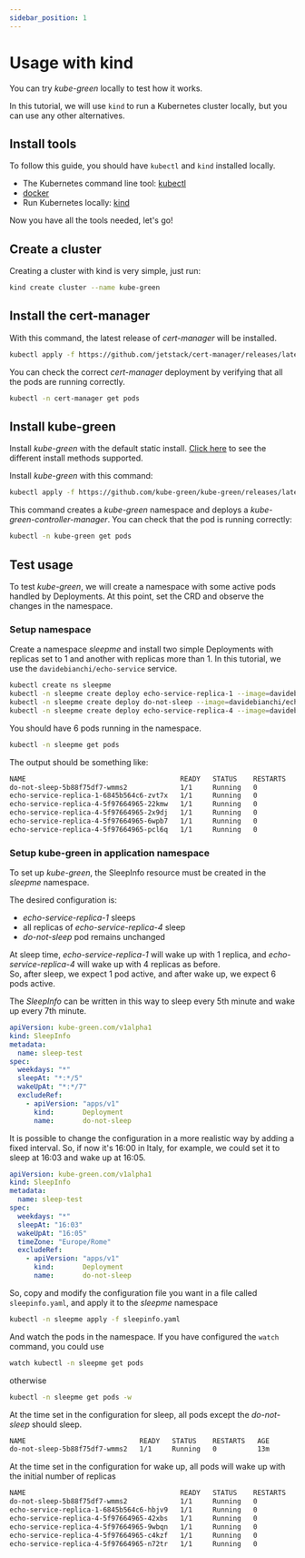 ```yaml
---
sidebar_position: 1
---
```


# Usage with kind

You can try *kube-green* locally to test how it works.

In this tutorial, we will use `kind` to run a Kubernetes cluster locally, but you can use any other alternatives.

## Install tools

To follow this guide, you should have `kubectl` and `kind` installed locally.

- The Kubernetes command line tool: [kubectl](https://kubernetes.io/docs/tasks/tools/#kubectl)
- [docker](https://docs.docker.com/get-docker/)
- Run Kubernetes locally: [kind](https://kind.sigs.k8s.io/docs/user/quick-start/#installation)

Now you have all the tools needed, let's go!

## Create a cluster

Creating a cluster with kind is very simple, just run:

```bash
kind create cluster --name kube-green
```

## Install the cert-manager

With this command, the latest release of *cert-manager* will be installed.

```bash
kubectl apply -f https://github.com/jetstack/cert-manager/releases/latest/download/cert-manager.yaml
```

You can check the correct *cert-manager* deployment by verifying that all the pods are running correctly.

```bash
kubectl -n cert-manager get pods
```

## Install kube-green

Install *kube-green* with the default static install. [Click here](../installation/index.md) to see the different install methods supported.

Install *kube-green* with this command:

```bash
kubectl apply -f https://github.com/kube-green/kube-green/releases/latest/download/kube-green.yaml
```

This command creates a *kube-green* namespace and deploys a *kube-green-controller-manager*.
You can check that the pod is running correctly:

```bash
kubectl -n kube-green get pods
```

## Test usage

To test *kube-green*, we will create a namespace with some active pods handled by Deployments.
At this point, set the CRD and observe the changes in the namespace.

### Setup namespace

Create a namespace *sleepme* and install two simple Deployments with replicas set to 1 and another with replicas more than 1.
In this tutorial, we use the `davidebianchi/echo-service` service.

```bash
kubectl create ns sleepme
kubectl -n sleepme create deploy echo-service-replica-1 --image=davidebianchi/echo-service
kubectl -n sleepme create deploy do-not-sleep --image=davidebianchi/echo-service
kubectl -n sleepme create deploy echo-service-replica-4 --image=davidebianchi/echo-service --replicas 4
```

You should have 6 pods running in the namespace.

```bash
kubectl -n sleepme get pods
```

The output should be something like:

```markdown
NAME                                      READY   STATUS    RESTARTS   AGE
do-not-sleep-5b88f75df7-wmms2             1/1     Running   0          107s
echo-service-replica-1-6845b564c6-zvt7x   1/1     Running   0          102s
echo-service-replica-4-5f97664965-22kmw   1/1     Running   0          115s
echo-service-replica-4-5f97664965-2x9dj   1/1     Running   0          115s
echo-service-replica-4-5f97664965-6wpb7   1/1     Running   0          115s
echo-service-replica-4-5f97664965-pcl6q   1/1     Running   0          115s
```

### Setup kube-green in application namespace

To set up *kube-green*, the SleepInfo resource must be created in the *sleepme* namespace.

The desired configuration is:

- *echo-service-replica-1* sleeps
- all replicas of *echo-service-replica-4* sleep
- *do-not-sleep* pod remains unchanged

At sleep time, *echo-service-replica-1* will wake up with 1 replica, and *echo-service-replica-4* will wake up with 4 replicas as before.  
So, after sleep, we expect 1 pod active, and after wake up, we expect 6 pods active.

The *SleepInfo* can be written in this way to sleep every 5th minute and wake up every 7th minute.

```yaml
apiVersion: kube-green.com/v1alpha1
kind: SleepInfo
metadata:
  name: sleep-test
spec:
  weekdays: "*"
  sleepAt: "*:*/5"
  wakeUpAt: "*:*/7"
  excludeRef:
    - apiVersion: "apps/v1"
      kind:       Deployment
      name:       do-not-sleep
```

It is possible to change the configuration in a more realistic way by adding a fixed interval. So, if now it's 16:00 in Italy, for example, we could set it to sleep at 16:03 and wake up at 16:05.

```yaml
apiVersion: kube-green.com/v1alpha1
kind: SleepInfo
metadata:
  name: sleep-test
spec:
  weekdays: "*"
  sleepAt: "16:03"
  wakeUpAt: "16:05"
  timeZone: "Europe/Rome"
  excludeRef:
    - apiVersion: "apps/v1"
      kind:       Deployment
      name:       do-not-sleep
```

So, copy and modify the configuration file you want in a file called `sleepinfo.yaml`, and apply it to the *sleepme* namespace

```bash
kubectl -n sleepme apply -f sleepinfo.yaml
```

And watch the pods in the namespace. If you have configured the `watch` command, you could use

```bash
watch kubectl -n sleepme get pods
```

otherwise

```bash
kubectl -n sleepme get pods -w
```

At the time set in the configuration for sleep, all pods except the *do-not-sleep* should sleep. 

```markdown
NAME                            READY   STATUS    RESTARTS   AGE
do-not-sleep-5b88f75df7-wmms2   1/1     Running   0          13m
```

At the time set in the configuration for wake up, all pods will wake up with the initial number of replicas

```markdown
NAME                                      READY   STATUS    RESTARTS   AGE
do-not-sleep-5b88f75df7-wmms2             1/1     Running   0          16m
echo-service-replica-1-6845b564c6-hbjv9   1/1     Running   0          92s
echo-service-replica-4-5f97664965-42xbs   1/1     Running   0          92s
echo-service-replica-4-5f97664965-9wbqn   1/1     Running   0          92s
echo-service-replica-4-5f97664965-c4kzf   1/1     Running   0          92s
echo-service-replica-4-5f97664965-n72tr   1/1     Running   0          92s
```
